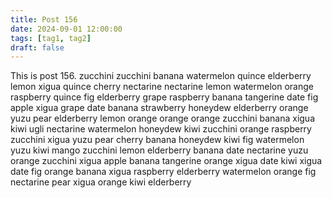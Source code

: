 ```yaml
---
title: Post 156
date: 2024-09-01 12:00:00
tags: [tag1, tag2]
draft: false
---
```

This is post 156.
zucchini
zucchini
banana
watermelon
quince
elderberry
lemon
xigua
quince
cherry
nectarine
nectarine
lemon
watermelon
orange
raspberry
quince
fig
elderberry
grape
raspberry
banana
tangerine
date
fig
apple
xigua
grape
date
banana
strawberry
honeydew
elderberry
orange
yuzu
pear
elderberry
lemon
orange
orange
orange
zucchini
banana
xigua
kiwi
ugli
nectarine
watermelon
honeydew
kiwi
zucchini
orange
raspberry
zucchini
xigua
yuzu
pear
cherry
banana
honeydew
kiwi
fig
watermelon
yuzu
kiwi
mango
zucchini
lemon
elderberry
banana
date
nectarine
yuzu
orange
zucchini
xigua
apple
banana
tangerine
orange
xigua
date
kiwi
xigua
date
fig
orange
banana
xigua
raspberry
elderberry
watermelon
orange
fig
nectarine
pear
xigua
orange
kiwi
elderberry
